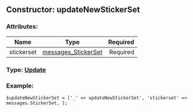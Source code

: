 ## Constructor: updateNewStickerSet  

### Attributes:

| Name     |    Type       | Required |
|----------|:-------------:|---------:|
|stickerset|[messages\_StickerSet](../types/messages_StickerSet.md) | Required|



### Type: [Update](../types/Update.md)


### Example:

```
$updateNewStickerSet = ['_' => updateNewStickerSet', 'stickerset' => messages.StickerSet, ];
```